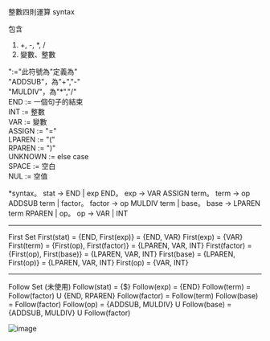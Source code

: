 整數四則運算 syntax

包含 
1. +, -, *, / 
2. 變數、整數  

":="此符號為"定義為"  
"ADDSUB"，為"+","-"  
"MULDIV"，為"*","/"  
END := 一個句子的結束  
INT := 整數  
VAR := 變數  
ASSIGN := "="  
LPAREN := "("  
RPAREN := ")"  
UNKNOWN := else case  
SPACE := 空白  
NUL := 空值  

*syntax。
stat -> END | exp END。
exp -> VAR ASSIGN term。
term -> op ADDSUB term | factor。
factor -> op MULDIV term | base。
base -> LPAREN term RPAREN | op。
op -> VAR | INT
************************************
First Set
First(stat) = {END, First(exp)} = {END, VAR}
First(exp) = {VAR}
First(term) = {First(op), First(factor)} = {LPAREN, VAR, INT}
First(factor) = {First(op), First(base)} = {LPAREN, VAR, INT}
First(base) = {LPAREN, First(op)} = {LPAREN, VAR, INT}
First(op) = {VAR, INT}
**************************************
Follow Set (未使用)
Follow(stat) = {$}
Follow(exp) = {END}
Follow(term) = Follow(factor) U {END, RPAREN}
Follow(factor) = Follow(term)
Follow(base) = Follow(factor)
Follow(op) = {ADDSUB, MULDIV} U Follow(base) = {ADDSUB, MULDIV} U Follow(factor)

![image](https://user-images.githubusercontent.com/43271915/120911157-5efebe00-c6b7-11eb-8f6d-c13af357abdf.png)
